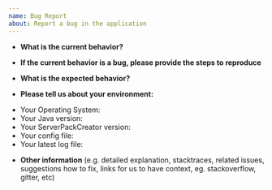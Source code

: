 ```yaml
---
name: Bug Report
about: Report a bug in the application
---
```


* **What is the current behavior?**
<!-- Issues like "doesn't work" and then not providing information as to WHAT isn't working, may be closed without further comment.-->


* **If the current behavior is a bug, please provide the steps to reproduce**
<!-- providing steps to reproduce is vital in order to verify that it is indeed a bug in the software, and not just a misconfiguration on your part. It helps us track down the source of the problem. -->


* **What is the expected behavior?**
<!-- How is it supposed to work, but currently isn't? What's the expected outcome of what you are currently trying to do? -->


* **Please tell us about your environment:**
<!-- Failing to provide this information slows down reacting on your issue. Withholding this information may lead to us not being able to reproduce your problem to find the source of the problem.-->

- Your Operating System:
- Your Java version: 
- Your ServerPackCreator version:
- Your config file: <!-- Upload your config-file to https://gist.github.com/ or use the leftmost button in the About-tab in the GUI!  
You can also set <Property name="log-level-spc">DEBUG</Property> in the log4j2.xml file to include debug logging, reproduce the error and send THAT log to me.--> 
- Your latest log file: <!-- Upload your log-file to https://gist.github.com/ or use the leftmost button in the About-tab in the GUI!
You can also set <Property name="log-level-spc">DEBUG</Property> in the log4j2.xml file to include debug logging, reproduce the error and send THAT log to me.-->

* **Other information** (e.g. detailed explanation, stacktraces, related issues, suggestions how to fix, links for us to have context, eg. stackoverflow, gitter, etc)

